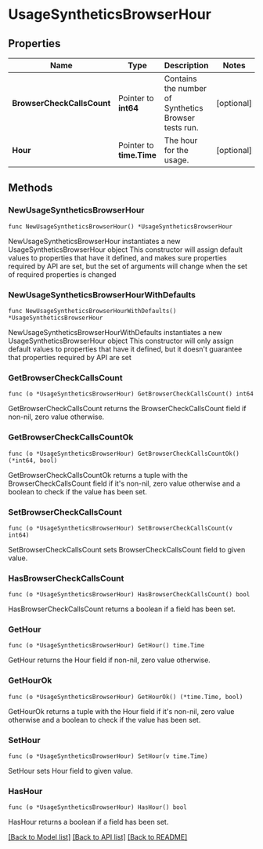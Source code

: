 # UsageSyntheticsBrowserHour

## Properties

Name | Type | Description | Notes
---- | ---- | ----------- | ------
**BrowserCheckCallsCount** | Pointer to **int64** | Contains the number of Synthetics Browser tests run. | [optional] 
**Hour** | Pointer to **time.Time** | The hour for the usage. | [optional] 

## Methods

### NewUsageSyntheticsBrowserHour

`func NewUsageSyntheticsBrowserHour() *UsageSyntheticsBrowserHour`

NewUsageSyntheticsBrowserHour instantiates a new UsageSyntheticsBrowserHour object
This constructor will assign default values to properties that have it defined,
and makes sure properties required by API are set, but the set of arguments
will change when the set of required properties is changed

### NewUsageSyntheticsBrowserHourWithDefaults

`func NewUsageSyntheticsBrowserHourWithDefaults() *UsageSyntheticsBrowserHour`

NewUsageSyntheticsBrowserHourWithDefaults instantiates a new UsageSyntheticsBrowserHour object
This constructor will only assign default values to properties that have it defined,
but it doesn't guarantee that properties required by API are set

### GetBrowserCheckCallsCount

`func (o *UsageSyntheticsBrowserHour) GetBrowserCheckCallsCount() int64`

GetBrowserCheckCallsCount returns the BrowserCheckCallsCount field if non-nil, zero value otherwise.

### GetBrowserCheckCallsCountOk

`func (o *UsageSyntheticsBrowserHour) GetBrowserCheckCallsCountOk() (*int64, bool)`

GetBrowserCheckCallsCountOk returns a tuple with the BrowserCheckCallsCount field if it's non-nil, zero value otherwise
and a boolean to check if the value has been set.

### SetBrowserCheckCallsCount

`func (o *UsageSyntheticsBrowserHour) SetBrowserCheckCallsCount(v int64)`

SetBrowserCheckCallsCount sets BrowserCheckCallsCount field to given value.

### HasBrowserCheckCallsCount

`func (o *UsageSyntheticsBrowserHour) HasBrowserCheckCallsCount() bool`

HasBrowserCheckCallsCount returns a boolean if a field has been set.

### GetHour

`func (o *UsageSyntheticsBrowserHour) GetHour() time.Time`

GetHour returns the Hour field if non-nil, zero value otherwise.

### GetHourOk

`func (o *UsageSyntheticsBrowserHour) GetHourOk() (*time.Time, bool)`

GetHourOk returns a tuple with the Hour field if it's non-nil, zero value otherwise
and a boolean to check if the value has been set.

### SetHour

`func (o *UsageSyntheticsBrowserHour) SetHour(v time.Time)`

SetHour sets Hour field to given value.

### HasHour

`func (o *UsageSyntheticsBrowserHour) HasHour() bool`

HasHour returns a boolean if a field has been set.


[[Back to Model list]](../README.md#documentation-for-models) [[Back to API list]](../README.md#documentation-for-api-endpoints) [[Back to README]](../README.md)


